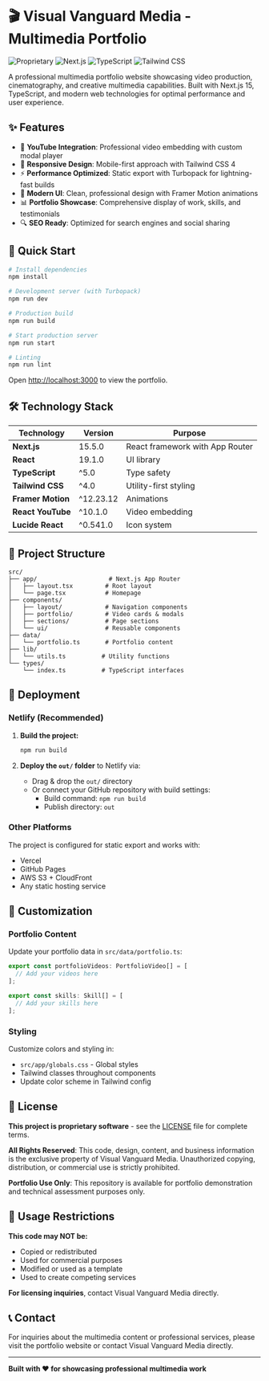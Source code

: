 # 🎬 Visual Vanguard Media - Multimedia Portfolio

![Proprietary](https://img.shields.io/badge/License-Proprietary-red.svg)
![Next.js](https://img.shields.io/badge/Next.js-15.5.0-black)
![TypeScript](https://img.shields.io/badge/TypeScript-5.0-blue)
![Tailwind CSS](https://img.shields.io/badge/Tailwind-4.0-38B2AC)

A professional multimedia portfolio website showcasing video production, cinematography, and creative multimedia capabilities. Built with Next.js 15, TypeScript, and modern web technologies for optimal performance and user experience.

## ✨ Features

- 🎥 **YouTube Integration**: Professional video embedding with custom modal player
- 📱 **Responsive Design**: Mobile-first approach with Tailwind CSS 4
- ⚡ **Performance Optimized**: Static export with Turbopack for lightning-fast builds
- 🎨 **Modern UI**: Clean, professional design with Framer Motion animations
- 📊 **Portfolio Showcase**: Comprehensive display of work, skills, and testimonials
- 🔍 **SEO Ready**: Optimized for search engines and social sharing

## 🚀 Quick Start

```bash
# Install dependencies
npm install

# Development server (with Turbopack)
npm run dev

# Production build
npm run build

# Start production server
npm run start

# Linting
npm run lint
```

Open [http://localhost:3000](http://localhost:3000) to view the portfolio.

## 🛠️ Technology Stack

| Technology | Version | Purpose |
|------------|---------|----------|
| **Next.js** | 15.5.0 | React framework with App Router |
| **React** | 19.1.0 | UI library |
| **TypeScript** | ^5.0 | Type safety |
| **Tailwind CSS** | ^4.0 | Utility-first styling |
| **Framer Motion** | ^12.23.12 | Animations |
| **React YouTube** | ^10.1.0 | Video embedding |
| **Lucide React** | ^0.541.0 | Icon system |

## 📁 Project Structure

```
src/
├── app/                    # Next.js App Router
│   ├── layout.tsx         # Root layout
│   └── page.tsx           # Homepage
├── components/
│   ├── layout/            # Navigation components
│   ├── portfolio/         # Video cards & modals
│   ├── sections/          # Page sections
│   └── ui/                # Reusable components
├── data/
│   └── portfolio.ts       # Portfolio content
├── lib/
│   └── utils.ts          # Utility functions
└── types/
    └── index.ts          # TypeScript interfaces
```

## 🚀 Deployment

### Netlify (Recommended)

1. **Build the project:**
   ```bash
   npm run build
   ```

2. **Deploy the `out/` folder** to Netlify via:
   - Drag & drop the `out/` directory
   - Or connect your GitHub repository with build settings:
     - Build command: `npm run build`
     - Publish directory: `out`

### Other Platforms

The project is configured for static export and works with:
- Vercel
- GitHub Pages
- AWS S3 + CloudFront
- Any static hosting service

## 🎨 Customization

### Portfolio Content
Update your portfolio data in `src/data/portfolio.ts`:

```typescript
export const portfolioVideos: PortfolioVideo[] = [
  // Add your videos here
];

export const skills: Skill[] = [
  // Add your skills here
];
```

### Styling
Customize colors and styling in:
- `src/app/globals.css` - Global styles
- Tailwind classes throughout components
- Update color scheme in Tailwind config

## 📄 License

**This project is proprietary software** - see the [LICENSE](LICENSE) file for complete terms.

**All Rights Reserved**: This code, design, content, and business information is the exclusive property of Visual Vanguard Media. Unauthorized copying, distribution, or commercial use is strictly prohibited.

**Portfolio Use Only**: This repository is available for portfolio demonstration and technical assessment purposes only.

## 🚫 Usage Restrictions

**This code may NOT be:**
- Copied or redistributed
- Used for commercial purposes
- Modified or used as a template
- Used to create competing services

**For licensing inquiries**, contact Visual Vanguard Media directly.

## 📞 Contact

For inquiries about the multimedia content or professional services, please visit the portfolio website or contact Visual Vanguard Media directly.

---

**Built with ❤️ for showcasing professional multimedia work**
